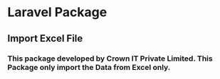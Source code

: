 # Laravel Package
## Import Excel File 



### This package developed by Crown IT Private Limited. This Package only import the Data from Excel only.

